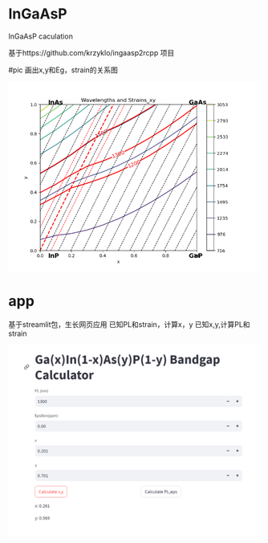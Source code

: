 # InGaAsP
InGaAsP caculation

基于https://github.com/krzyklo/ingaasp2rcpp 项目

#pic
画出x,y和Eg，strain的关系图

![Alt text](Figure_1.png)

# app

基于streamlit包，生长网页应用
已知PL和strain，计算x，y
已知x,y,计算PL和strain

![Alt text](image.png)
